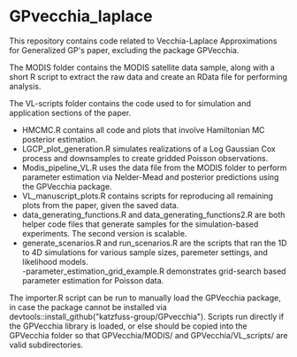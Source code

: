 # GPvecchia_laplace
This repository contains code related to Vecchia-Laplace Approximations for Generalized GP's paper, excluding the package GPVecchia. 

The MODIS folder contains the MODIS satellite data sample, along with a short R script to extract the raw data and create an RData file for performing analysis.

The VL-scripts folder contains the code used to for simulation and application sections of the paper.  
  - HMCMC.R contains all code and plots that involve Hamiltonian MC posterior estimation.
  - LGCP_plot_generation.R simulates realizations of a Log Gaussian Cox process and downsamples to create gridded Poisson observations.
  - Modis_pipeline_VL.R uses the data file from the MODIS folder to perform parameter estimation via Nelder-Mead and posterior predictions using the GPVecchia package.
  - VL_manuscript_plots.R contains scripts for reproducing all remaining plots from the paper, given the saved data.
  - data_generating_functions.R and data_generating_functions2.R are both helper code files that generate samples for the simulation-based experiments.  The second version is scalable.
  - generate_scenarios.R and run_scenarios.R are the scripts that ran the 1D to 4D simulations for various sample sizes, paremeter settings, and likelihood models.  
  -parameter_estimation_grid_example.R demonstrates grid-search based parameter estimation for Poisson data.
  
The importer.R script can be run to manually load the GPVecchia package, in case the package cannot be installed via devtools::install_github("katzfuss-group/GPvecchia").  Scripts run directly if the GPVecchia library is loaded, or else should be copied into the GPVecchia folder so that GPVecchia/MODIS/ and GPVecchia/VL_scripts/ are valid subdirectories.  
